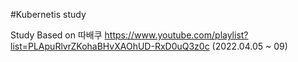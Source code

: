 #Kubernetis study 

Study Based on 따배쿠 https://www.youtube.com/playlist?list=PLApuRlvrZKohaBHvXAOhUD-RxD0uQ3z0c (2022.04.05 ~ 09)
